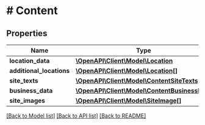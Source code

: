 # # Content

## Properties

Name | Type | Description | Notes
------------ | ------------- | ------------- | -------------
**location_data** | [**\OpenAPI\Client\Model\Location**](Location.md) |  | [optional]
**additional_locations** | [**\OpenAPI\Client\Model\Location[]**](Location.md) |  | [optional]
**site_texts** | [**\OpenAPI\Client\Model\ContentSiteTexts**](ContentSiteTexts.md) |  | [optional]
**business_data** | [**\OpenAPI\Client\Model\ContentBusinessData**](ContentBusinessData.md) |  | [optional]
**site_images** | [**\OpenAPI\Client\Model\SiteImage[]**](SiteImage.md) |  | [optional]

[[Back to Model list]](../../README.md#models) [[Back to API list]](../../README.md#endpoints) [[Back to README]](../../README.md)
